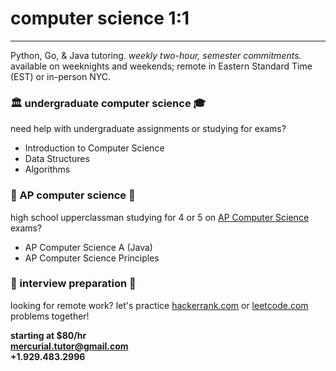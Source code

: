 <style>
body {
    background-image: url('images/quality-watercolor.jpg');
    background-repeat: no-repeat;
    background-size: 100% 100%;
}
</style>

# computer science 1:1

---

Python, Go, & Java tutoring. *weekly two-hour, semester commitments.* 
available on weeknights and weekends; remote in Eastern Standard Time (EST) or in-person NYC.

### 🏛️ undergraduate computer science ‍🎓

need help with undergraduate assignments or studying for exams?
- Introduction to Computer Science
- Data Structures
- Algorithms

### 🏫 AP computer science 🏡

high school upperclassman studying for 4 or 5 on [AP Computer Science](https://apcentral.collegeboard.org/courses/ap-computer-science-a/exam) exams?
- AP Computer Science A (Java)
- AP Computer Science Principles

### ‍💼 interview preparation 🧙

looking for remote work? let's practice [hackerrank.com](https://www.hackerrank.com) or [leetcode.com](https://leetcode.com) problems together!

**starting at $80/hr**  
**<mercurial.tutor@gmail.com>**  
**+1.929.483.2996**